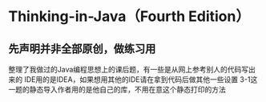 # Thinking-in-Java（Fourth Edition）
## 先声明并非全部原创，做练习用
整理了我做过的Java编程思想上的课后题，有一些是从网上参考别人的代码写出来的
IDE用的是IDEA，如果想用其他的IDE请在拿到代码后做其他一些设置
3-1这一题的静态导入作者用的是他自己的库，不用在意这个静态打印的方法
